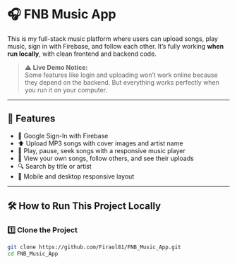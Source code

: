 # 🎧 FNB Music App

This is my full-stack music platform where users can upload songs, play music, sign in with Firebase, and follow each other. It’s fully working **when run locally**, with clean frontend and backend code.

> ⚠️ **Live Demo Notice:**  
> Some features like login and uploading won’t work online because they depend on the backend. But everything works perfectly when you run it on your computer.

---

## 🚀 Features

- 🔐 Google Sign-In with Firebase
- ⬆️ Upload MP3 songs with cover images and artist name
- 🎵 Play, pause, seek songs with a responsive music player
- 👥 View your own songs, follow others, and see their uploads
- 🔍 Search by title or artist
- 📱 Mobile and desktop responsive layout

---

## 🛠️ How to Run This Project Locally

### 1️⃣ Clone the Project

```bash
git clone https://github.com/Firaol81/FNB_Music_App.git
cd FNB_Music_App
